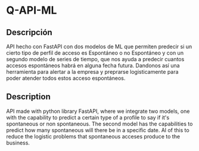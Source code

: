 # Q-API-ML
## Descripción 
API hecho con FastAPI con dos modelos de ML que permiten predecir si un cierto tipo de perfil de acceso es Espontáneo o no Espontáneo
y con un segundo modelo de series de tiempo, que nos ayuda a predecir cuantos accesos espontáneos habrá en alguna fecha futura.
Dandonos así una herramienta para alertar a la empresa y preprarse logisticamente para poder atender todos estos acceso espontáneos. 

## Description 
API made with python library FastAPI, where we integrate two models, one with the capability to predict a certain type of a profile to say if it's spontaneous or non spontaneous. The second model has the capabilities to predict how many spontaneous will there be in a specific date. Al of this to reduce the logistic problems that spontaneous acceses produce to the business. 
